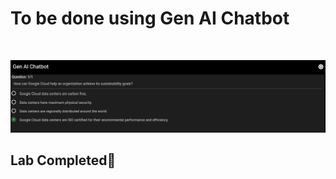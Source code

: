# **To be done using Gen AI Chatbot**

&nbsp;

![Digital Leader](<Digital Leader.png>)

## Lab Completed🎉